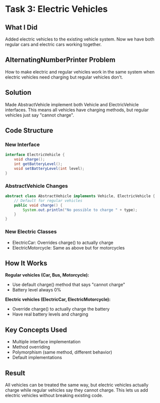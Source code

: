 # Task 3: Electric Vehicles

## What I Did
Added electric vehicles to the existing vehicle system. Now we have both regular cars and electric cars working together.

## AlternatingNumberPrinter Problem
How to make electric and regular vehicles work in the same system when electric vehicles need charging but regular vehicles don't.

## Solution
Made AbstractVehicle implement both Vehicle and ElectricVehicle interfaces. This means all vehicles have charging methods, but regular vehicles just say "cannot charge".

## Code Structure

### New Interface
```java
interface ElectricVehicle {
    void charge();
    int getBatteryLevel();
    void setBatteryLevel(int level);
}
```

### AbstractVehicle Changes
```java
abstract class AbstractVehicle implements Vehicle, ElectricVehicle {
    // Default for regular vehicles
    public void charge() {
        System.out.println("No possible to charge " + type);
    }
}
```

### New Electric Classes
- ElectricCar: Overrides charge() to actually charge
- ElectricMotorcycle: Same as above but for motorcycles

## How It Works

**Regular vehicles (Car, Bus, Motorcycle):**
- Use default charge() method that says "cannot charge"
- Battery level always 0%

**Electric vehicles (ElectricCar, ElectricMotorcycle):**
- Override charge() to actually charge the battery
- Have real battery levels and charging

## Key Concepts Used
- Multiple interface implementation
- Method overriding
- Polymorphism (same method, different behavior)
- Default implementations

## Result
All vehicles can be treated the same way, but electric vehicles actually charge while regular vehicles say they cannot charge. This lets us add electric vehicles without breaking existing code.